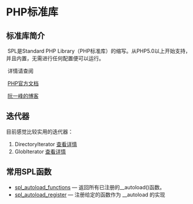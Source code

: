 # PHP标准库

## 标准库简介

​	SPL是Standard PHP Library（PHP标准库）的缩写。从PHP5.0以上开始支持，并且内置，无需进行任何配置便可以运行。

​	详情请查阅

​		 [PHP官方文档](http://php.net/manual/zh/book.spl.php)

​		[阮一峰的博客](http://www.ruanyifeng.com/blog/2008/07/php_spl_notes.html)	

## 迭代器

目前感觉比较实用的迭代器：

1. DirectoryIterator [查看详情](http://php.net/manual/zh/class.directoryiterator.php)		
2. GlobIterator [查看详情](http://php.net/manual/zh/class.globiterator.php)

## 常用SPL函数

- [spl_autoload_functions](http://php.net/manual/zh/function.spl-autoload-functions.php) — 返回所有已注册的__autoload()函数。
- [spl_autoload_register](http://php.net/manual/zh/function.spl-autoload-register.php) — 注册给定的函数作为 __autoload 的实现

